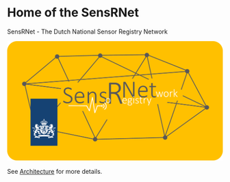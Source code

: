 # Home of the SensRNet

SensRNet - The Dutch National Sensor Registry Network

<img src="images/SensRNet-logo.png">

See [Architecture](docs/Architecture.md) for more details.
